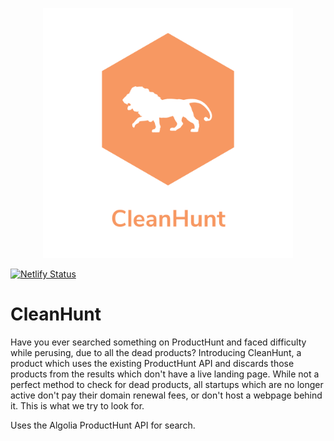 <p align="center">
<img src="https://raw.githubusercontent.com/akash-joshi/clean-hunt/master/public/logo.png" height="400"  />
</p>

[![Netlify Status](https://api.netlify.com/api/v1/badges/ebe39567-a591-4063-a490-46b8dbc75fed/deploy-status)](https://app.netlify.com/sites/cleanhunt/deploys)

# CleanHunt

Have you ever searched something on ProductHunt and faced difficulty while perusing, due to all the dead products? Introducing CleanHunt, a product which uses the existing ProductHunt API and discards those products from the results which don't have a live landing page. While not a perfect method to check for dead products, all startups which are no longer active don't pay their domain renewal fees, or don't host a webpage behind it. This is what we try to look for.

Uses the Algolia ProductHunt API for search.
